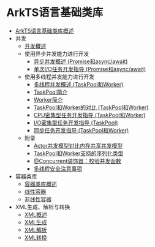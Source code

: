 # ArkTS语言基础类库

- [ArkTS语言基础类库概述](arkts-commonlibrary-overview.md)
- 并发
  - [并发概述](concurrency-overview.md)
  - 使用异步并发能力进行开发
    - [异步并发概述 (Promise和async/await)](async-concurrency-overview.md)
    - [单次I/O任务开发指导 (Promise和async/await)](single-io-development.md)
  - 使用多线程并发能力进行开发
    - [多线程并发概述 (TaskPool和Worker)](multi-thread-concurrency-overview.md)
    - [TaskPool简介](taskpool-introduction.md)
    - [Worker简介](worker-introduction.md)
    - [TaskPool和Worker的对比 (TaskPool和Worker)](taskpool-vs-worker.md)
    - [CPU密集型任务开发指导 (TaskPool和Worker)](cpu-intensive-task-development.md)
    - [I/O密集型任务开发指导 (TaskPool)](io-intensive-task-development.md)
    - [同步任务开发指导 (TaskPool和Worker)](sync-task-development.md)
  - 附录
    - [Actor并发模型对比内存共享并发模型](actor-model-development-samples.md)
    - [TaskPool和Worker支持的序列化类型](serialization-support-types.md)
    - [\@Concurrent装饰器：校验并发函数](arkts-concurrent.md)
    - [多线程安全注意事项](multi-thread-safety.md)
- 容器类库
  - [容器类库概述](container-overview.md)
  - [线性容器](linear-container.md)
  - [非线性容器](nonlinear-container.md)
- XML生成、解析与转换
  - [XML概述](xml-overview.md)
  - [XML生成](xml-generation.md)
  - [XML解析](xml-parsing.md)
  - [XML转换](xml-conversion.md)

